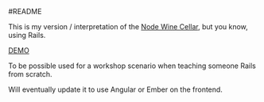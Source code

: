 #README

This is my version / interpretation of the [Node Wine Cellar](https://github.com/ccoenraets/nodecellar/), but you know, using Rails.

[DEMO](http://rails-beer.herokuapp.com/)

To be possible used for a workshop scenario when teaching someone Rails from scratch.

Will eventually update it to use Angular or Ember on the frontend. 


